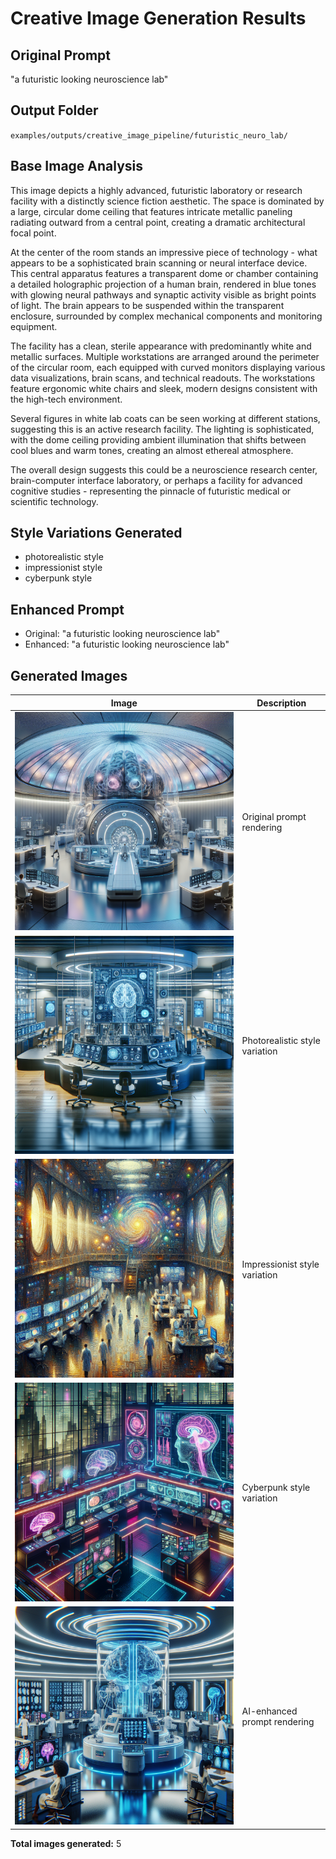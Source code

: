 # Creative Image Generation Results

## Original Prompt
"a futuristic looking neuroscience lab"

## Output Folder
`examples/outputs/creative_image_pipeline/futuristic_neuro_lab/`

## Base Image Analysis
This image depicts a highly advanced, futuristic laboratory or research facility with a distinctly science fiction aesthetic. The space is dominated by a large, circular dome ceiling that features intricate metallic paneling radiating outward from a central point, creating a dramatic architectural focal point.

At the center of the room stands an impressive piece of technology - what appears to be a sophisticated brain scanning or neural interface device. This central apparatus features a transparent dome or chamber containing a detailed holographic projection of a human brain, rendered in blue tones with glowing neural pathways and synaptic activity visible as bright points of light. The brain appears to be suspended within the transparent enclosure, surrounded by complex mechanical components and monitoring equipment.

The facility has a clean, sterile appearance with predominantly white and metallic surfaces. Multiple workstations are arranged around the perimeter of the circular room, each equipped with curved monitors displaying various data visualizations, brain scans, and technical readouts. The workstations feature ergonomic white chairs and sleek, modern designs consistent with the high-tech environment.

Several figures in white lab coats can be seen working at different stations, suggesting this is an active research facility. The lighting is sophisticated, with the dome ceiling providing ambient illumination that shifts between cool blues and warm tones, creating an almost ethereal atmosphere.

The overall design suggests this could be a neuroscience research center, brain-computer interface laboratory, or perhaps a facility for advanced cognitive studies - representing the pinnacle of futuristic medical or scientific technology.

## Style Variations Generated
- photorealistic style
- impressionist style
- cyberpunk style

## Enhanced Prompt
- Original: "a futuristic looking neuroscience lab"
- Enhanced: "a futuristic looking neuroscience lab"

## Generated Images

| Image | Description |
|-------|-------------|
| ![Base](base.png) | Original prompt rendering |
| ![Photorealistic](photorealistic.png) | Photorealistic style variation |
| ![Impressionist](impressionist.png) | Impressionist style variation |
| ![Cyberpunk](cyberpunk.png) | Cyberpunk style variation |
| ![Enhanced](enhanced.png) | AI-enhanced prompt rendering |

**Total images generated:** 5
